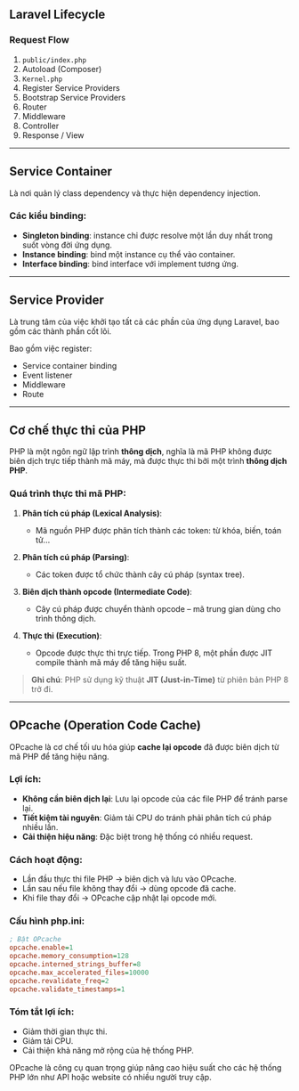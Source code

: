 ## Laravel Lifecycle

### Request Flow

1. `public/index.php`
2. Autoload (Composer)
3. `Kernel.php`
4. Register Service Providers
5. Bootstrap Service Providers
6. Router
7. Middleware
8. Controller
9. Response / View

---

## Service Container

Là nơi quản lý class dependency và thực hiện dependency injection.

### Các kiểu binding:

* **Singleton binding**: instance chỉ được resolve một lần duy nhất trong suốt vòng đời ứng dụng.
* **Instance binding**: bind một instance cụ thể vào container.
* **Interface binding**: bind interface với implement tương ứng.

---

## Service Provider

Là trung tâm của việc khởi tạo tất cả các phần của ứng dụng Laravel, bao gồm các thành phần cốt lõi.

Bao gồm việc register:

* Service container binding
* Event listener
* Middleware
* Route

---

## Cơ chế thực thi của PHP

PHP là một ngôn ngữ lập trình **thông dịch**, nghĩa là mã PHP không được biên dịch trực tiếp thành mã máy, mà được thực thi bởi một trình **thông dịch PHP**.

### Quá trình thực thi mã PHP:

1. **Phân tích cú pháp (Lexical Analysis)**:

   * Mã nguồn PHP được phân tích thành các token: từ khóa, biến, toán tử...

2. **Phân tích cú pháp (Parsing)**:

   * Các token được tổ chức thành cây cú pháp (syntax tree).

3. **Biên dịch thành opcode (Intermediate Code)**:

   * Cây cú pháp được chuyển thành opcode – mã trung gian dùng cho trình thông dịch.

4. **Thực thi (Execution)**:

   * Opcode được thực thi trực tiếp. Trong PHP 8, một phần được JIT compile thành mã máy để tăng hiệu suất.

> **Ghi chú**: PHP sử dụng kỹ thuật **JIT (Just-in-Time)** từ phiên bản PHP 8 trở đi.

---

## OPcache (Operation Code Cache)

OPcache là cơ chế tối ưu hóa giúp **cache lại opcode** đã được biên dịch từ mã PHP để tăng hiệu năng.

### Lợi ích:

* **Không cần biên dịch lại**: Lưu lại opcode của các file PHP để tránh parse lại.
* **Tiết kiệm tài nguyên**: Giảm tải CPU do tránh phải phân tích cú pháp nhiều lần.
* **Cải thiện hiệu năng**: Đặc biệt trong hệ thống có nhiều request.

### Cách hoạt động:

* Lần đầu thực thi file PHP → biên dịch và lưu vào OPcache.
* Lần sau nếu file không thay đổi → dùng opcode đã cache.
* Khi file thay đổi → OPcache cập nhật lại opcode mới.

### Cấu hình php.ini:

```ini
; Bật OPcache
opcache.enable=1
opcache.memory_consumption=128
opcache.interned_strings_buffer=8
opcache.max_accelerated_files=10000
opcache.revalidate_freq=2
opcache.validate_timestamps=1
```

### Tóm tắt lợi ích:

* Giảm thời gian thực thi.
* Giảm tải CPU.
* Cải thiện khả năng mở rộng của hệ thống PHP.

OPcache là công cụ quan trọng giúp nâng cao hiệu suất cho các hệ thống PHP lớn như API hoặc website có nhiều người truy cập.
